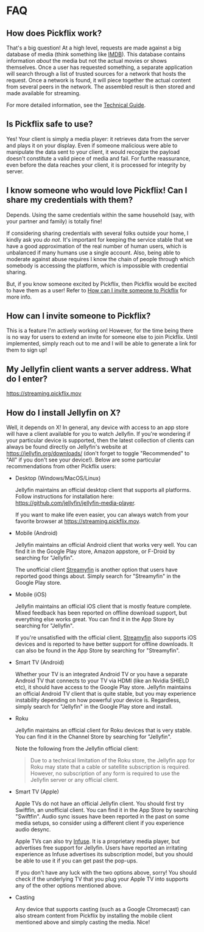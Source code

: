 # FAQ

## How does Pickflix work?

That's a big question! At a high level, requests are made against a big database
of media (think something like [IMDB](https://www.imdb.com/)). This database
contains information *about* the media but not the actual movies or shows
themselves. Once a user has requested something, a separate application will
search through a list of trusted sources for a network that hosts the request.
Once a network is found, it will piece together the actual content from several
peers in the network. The assembled result is then stored and made available for
streaming.

For more detailed information, see the [Technical Guide](technical-guide.md).

## Is Pickflix safe to use?

Yes! Your client is simply a media player: it retrieves data from the server and
plays it on your display. Even if someone malicious were able to manipulate the
data sent to your client, it would recogize the payload doesn't constitute a
valid piece of media and fail. For furthe reassurance, even before the data
reaches your client, it is processed for integrity by server.

## I know someone who would love Pickflix! Can I share my credentials with them?

Depends. Using the same credentials within the same household (say, with your
partner and family) is totally fine!

If considering sharing credentials with several folks outside your home, I
kindly ask you *do not*. It's important for keeping the service stable that we
have a good approximation of the real number of human users, which is unbalanced
if many humans use a single account. Also, being able to moderate against abuse
requires I know the chain of people through which somebody is accessing the
platform, which is impossible with credential sharing.

But, if you know someone excited by Pickflix, then Pickflix would be excited to
have them as a user! Refer to
[How can I invite someone to Pickflix](#how-can-i-invite-someone-to-pickflix)
for more info.

## How can I invite someone to Pickflix?

This is a feature I'm actively working on! However, for the time being there is
no way for users to extend an invite for someone else to join Pickflix. Until
implemented, simply reach out to me and I will be able to generate a link for
them to sign up!

## My Jellyfin client wants a server address. What do I enter?

<https://streaming.pickflix.mov>

## How do I install Jellyfin on X?

Well, it depends on X! In general, any device with access to an app store will
have a client available for you to watch Jellyfin. If you're wondering if your
particular device is supported, then the latest collection of clients can always
be found directly on Jellyfin's website at <https://jellyfin.org/downloads/>
(don't forget to toggle "Recommended" to "All" if you don't see your device!).
Below are some particular recommendations from other Pickflix users:

- Desktop (Windows/MacOS/Linux)

  Jellyfin maintains an official desktop client that supports all platforms.
  Follow instructions for installation here:
  <https://github.com/jellyfin/jellyfin-media-player>.

  If you want to make life even easier, you can always watch from your favorite
  browser at <https://streaming.pickflix.mov>.

- Mobile (Android)

  Jellyfin maintains an official Android client that works very well. You can
  find it in the Google Play store, Amazon appstore, or F-Droid by searching for
  "Jellyfin".

  The unofficial client [Streamyfin](https://www.streamyfin.app/) is another
  option that users have reported good things about. Simply search for
  "Streamyfin" in the Google Play store.

- Mobile (iOS)

  Jellyfin maintains an official iOS client that is mostly feature complete.
  Mixed feedback has been reported on offline download support, but everything
  else works great. You can find it in the App Store by searching for
  "Jellyfin".

  If you're unsatisfied with the official client,
  [Streamyfin](https://www.streamyfin.app/) also supports iOS devices and is
  reported to have better support for offline downloads. It can also be found in
  the App Store by searching for "Streamyfin".

- Smart TV (Android)

  Whether your TV is an integrated Android TV or you have a separate Android TV
  that connects to your TV via HDMI (like an Nvidia SHIELD etc), it should have
  access to the Google Play store. Jellyfin maintains an official Android TV
  client that is quite stable, but you may experience instability depending on
  how powerful your device is. Regardless, simply search for "Jellyfin" in the
  Google Play store and install.

- Roku

  Jellyfin maintains an official client for Roku devices that is very stable.
  You can find it in the Channel Store by searching for "Jellyfin".

  Note the following from the Jellyfin official client:

  > Due to a technical limitation of the Roku store, the Jellyfin app for Roku
  > may state that a cable or satellite subscription is required. However, no
  > subscription of any form is required to use the Jellyfin server or any
  > official client.

- Smart TV (Apple)

  Apple TVs do not have an official Jellyfin client. You should first try
  Swiftfin, an unofficial client. You can find it in the App Store by searching
  "Swiftfin". Audio sync issues have been reported in the past on some media
  setups, so consider using a different client if you experience audio desync.

  Apple TVs can also try [Infuse](https://firecore.com/infuse). It is a
  proprietary media player, but advertises free support for Jellyfin. Users have
  reported an irritating experience as Infuse advertises its subscription model,
  but you should be able to use it if you can get past the pop-ups.

  If you don't have any luck with the two options above, sorry! You should check
  if the underlying TV that you plug your Apple TV into supports any of the
  other options mentioned above.

- Casting

  Any device that supports casting (such as a Google Chromecast) can also stream
  content from Pickflix by installing the mobile client mentioned above and
  simply casting the media. Nice!
